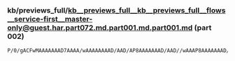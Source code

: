 ### kb/previews_full/kb__previews_full__kb__previews_full__flows__service-first__master-only@guest.har.part072.md.part001.md.part001.md (part 002)

```md
P/0/gACFwMAAAAAAAD7AAAA/wAAAAAAAAD/AAD/AP8AAAAAAAD/AAD//wAAAP8AAAAAAAD//wAAAP8BAP//AAAAAAAAAAAAAP//AAAHAwMAwePoAAAAAAAAAAAA/
```

```
